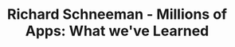 --- 
layout: post
title: "Richard Schneeman - Millions of Apps: What we've Learned"
videoUrl: "//player.vimeo.com/video/61172062?title=0&byline=0&portrait=0"
thumbUrl: "http://i.vimeocdn.com/video/425148678_640.jpg"
categories: jekyll update
description: "Heroku has deployed millions of web apps. When you've run that many applications, it's hard not to notice when frameworks and developers do things wrong, and when they do them right. We've taken a look at the most common patterns and boiled down the best of our advice in to 12 simple factors that can help you build your next app to be stable, successful, and scaleable. After this talk you'll walk away with in depth knowledge of web framework design patterns and practical examples of how to improve your application code."
---